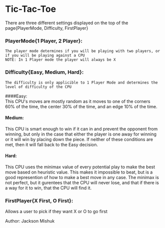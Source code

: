 # Tic-Tac-Toe

There are three different settings displayed on the top of the page{PlayerMode, Difficulty, FirstPlayer}

### PlayerMode{1 Player, 2 Player}:
    The player mode determines if you will be playing with two players, or if you will be playing against a CPU  
    NOTE: In 1 Player mode the player will always be X

### Difficulty{Easy, Medium, Hard}:
    The difficulty is only applicible to 1 Player Mode and determines the level of difficulty of the CPU
    
####Easy:   
This CPU's moves are mostly random as it moves to one of the corners 60% of the time, the center 30% of the time, and an edge 10% of the time.

#### Medium: 
This CPU is smart enough to win if it can in and prevent the opponent from winning, but only in the case that either the player is one away for
winning or it will win by placing down the piece. If neither of these conditions are met, then it will fall back to the Easy decision.

#### Hard:   
This CPU uses the minimax value of every potential play to make the best move based on heuristic value. This makes it impossible to beat, but
is a good represention of how to make a best move in any case. The minimax is not perfect, but it gurentees that the CPU will never lose, and that 
if there is a way for it to win, that the CPU will find it.

### FirstPlayer{X First, O First}:
Allows a user to pick if they want X or O to go first


Author: Jackson Mishuk
